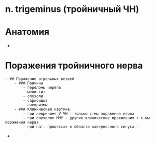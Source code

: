 # n. trigeminus (тройничный ЧН)
# Анатомия
-
# Поражения тройничного нерва
	- ## Поражение отдельных ветвей
		- ### Причины
			- переломы черепа
			- менингит
			- опухоли
			- саркоидоз
			- аневризмы
		- ### Клиническая картина
			- при невриноме V ЧН - только с-мы поражения нерва
			- при опухолях ММУ - другие клинические проявления + с-мы поражения нерва
			- при пат. процессах в области кавернозного синуса -
-
